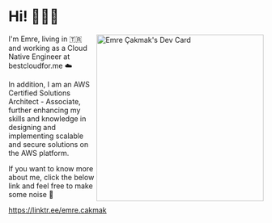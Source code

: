 <h1>Hi! 🙋🏻‍♂️</h1>

<a href="https://app.daily.dev/cakmak"><img src="https://api.daily.dev/devcards/7008d1427f75494b8c82f1498e0cd769.png?r=bzo" width="330" alt="Emre Çakmak's Dev Card" align="right"/></a>


I'm Emre, living in 🇹🇷 and working as a Cloud Native Engineer at bestcloudfor.me ☁️

In addition, I am an AWS Certified Solutions Architect - Associate, further enhancing my skills and knowledge in designing and implementing scalable and secure solutions on the AWS platform.

If you want to know more about me, click the below link and feel free to make some noise 🤟 

https://linktr.ee/emre.cakmak

